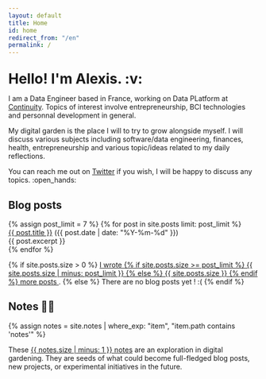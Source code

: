 ```yaml
---
layout: default
title: Home
id: home
redirect_from: "/en"
permalink: /
---
```


<div>
  <div>
    <h1 style="margin: 1em 0 0;">Hello! I'm Alexis. :v:</h1>
    <p> I am a Data Engineer based in France, working on Data PLatform at <a target="blank" rel="noopener" href="https://www.continuity-tech.ai/en/home/">Continuity</a>. Topics of interest involve entrepreneurship, BCI technologies and personnal development in general. </p>
    <p> My digital garden is the place I will to try to grow alongside myself. I will discuss various subjects including software/data engineering, finances, health, entrepreneurship and various topic/ideas related to my daily reflections. </p>
    <p>You can reach me out on <a target="blank" rel="noopener" href="https://twitter.com/a10llm">Twitter</a> if you wish, I will be happy to discuss any topics. :open_hands:</p>
  </div>
  <div>
    <div class="grid-element">
      <h2>Blog posts</h2>
      {% assign post_limit = 7 %}
      {% for post in site.posts limit: post_limit %}
      <div class="list-entry">
        <div><a class="internal-link" href="{{ post.url }}">{{ post.title }}</a> <span class="faded">({{ post.date | date: "%Y-%m-%d" }})</span></div>
        <div>{{ post.excerpt }}</div>
      </div>
      {% endfor %}
      <p>
        {% if site.posts.size > 0 %}
          <a class="internal-link" href="/blog">
          I wrote
          {% if site.posts.size >= post_limit %}
            {{ site.posts.size | minus: post_limit }}
          {% else %}
            {{ site.posts.size }}
          {% endif %}
          more posts
          </a>.
        {% else %}
          There are no blog posts yet ! :(
        {% endif %}
      </p>
    </div>
    <div class="grid-element">
      <h2>Notes 👨‍💻</h2>
      {% assign notes = site.notes | where_exp: "item", "item.path contains 'notes'" %}
      <p>
        These <a class="internal-link" href="/notes">{{ notes.size | minus: 1 }} notes</a> are an exploration in digital gardening. They are seeds of what could become full-fledged blog posts, new projects, or experimental initiatives in the future.
      </p>
    </div>
  </div>
</div>
